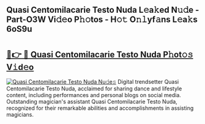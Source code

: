 ## Quasi Centomilacarie Testo Nuda L𝚎a𝚔ed N𝚞𝚍e - Part-O3W Vi𝚍𝚎o P𝚑𝚘tos - H𝚘𝚝 O𝚗𝚕yf𝚊ns L𝚎a𝚔s 6oS9u

# <h2><a href="http://kfe75q.oniu.top/?m=Quasi+Centomilacarie+Testo+Nuda">🔗👉 🔴 Quasi Centomilacarie Testo Nuda P𝚑ot𝚘𝚜 V𝚒d𝚎o</a></h2>

[![Quasi Centomilacarie Testo Nuda Nu𝚍e𝚜](https://i.imgur.com/0qMVB7G.gif)](http://kfe75q.oniu.top/?m=Quasi+Centomilacarie+Testo+Nuda)
Digital trendsetter Quasi Centomilacarie Testo Nuda, acclaimed for sharing dance and lifestyle content, including performances and personal blogs on social media. Outstanding magician's assistant Quasi Centomilacarie Testo Nuda, recognized for their remarkable abilities and accomplishments in assisting magicians.  
